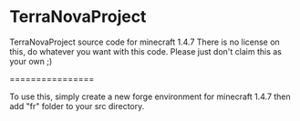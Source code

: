 TerraNovaProject
================

TerraNovaProject source code for minecraft 1.4.7
There is no license on this, do whatever you want with this code.
Please just don't claim this as your own ;)

================

To use this, simply create a new forge environment for minecraft 1.4.7
then add "fr" folder to your src directory.
